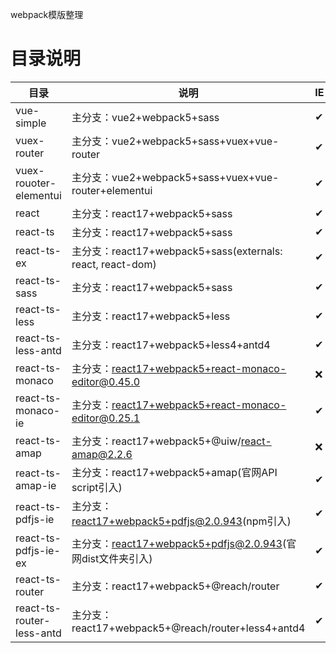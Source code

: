 webpack模版整理

# 目录说明
| 目录 | 说明 | IE |
|---|---|---|
| vue-simple | 主分支：vue2+webpack5+sass |✔|
| vuex-router | 主分支：vue2+webpack5+sass+vuex+vue-router |✔|
| vuex-rouoter-elementui | 主分支：vue2+webpack5+sass+vuex+vue-router+elementui |✔|
| react | 主分支：react17+webpack5+sass |✔|
| react-ts | 主分支：react17+webpack5+sass |✔|
| react-ts-ex | 主分支：react17+webpack5+sass(externals: react, react-dom) |✔|
| react-ts-sass | 主分支：react17+webpack5+sass |✔|
| react-ts-less | 主分支：react17+webpack5+less |✔|
| react-ts-less-antd | 主分支：react17+webpack5+less4+antd4 |✔|
| react-ts-monaco | 主分支：react17+webpack5+react-monaco-editor@0.45.0 |❌|
| react-ts-monaco-ie | 主分支：react17+webpack5+react-monaco-editor@0.25.1 |✔|
| react-ts-amap | 主分支：react17+webpack5+@uiw/react-amap@2.2.6 |❌|
| react-ts-amap-ie | 主分支：react17+webpack5+amap(官网API script引入) |✔|
| react-ts-pdfjs-ie | 主分支：react17+webpack5+pdfjs@2.0.943(npm引入) |✔|
| react-ts-pdfjs-ie-ex | 主分支：react17+webpack5+pdfjs@2.0.943(官网dist文件夹引入) |✔|
| react-ts-router | 主分支：react17+webpack5+@reach/router |✔|
| react-ts-router-less-antd | 主分支：react17+webpack5+@reach/router+less4+antd4 |✔|